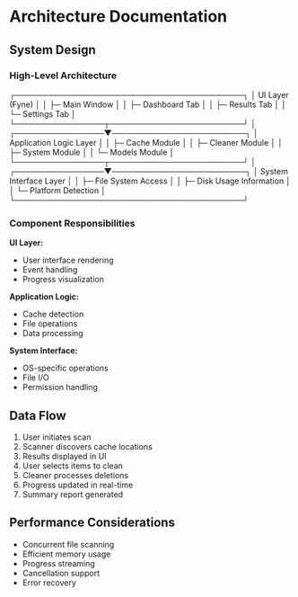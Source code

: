 # Architecture Documentation

## System Design

### High-Level Architecture
┌─────────────────────────────────────────┐
│         UI Layer (Fyne)                 │
│  ├─ Main Window                         │
│  ├─ Dashboard Tab                       │
│  ├─ Results Tab                         │
│  └─ Settings Tab                        │
└────────────────┬────────────────────────┘
│
┌────────────────▼────────────────────────┐
│      Application Logic Layer            │
│  ├─ Cache Module                        │
│  ├─ Cleaner Module                      │
│  ├─ System Module                       │
│  └─ Models Module                       │
└────────────────┬────────────────────────┘
│
┌────────────────▼────────────────────────┐
│      System Interface Layer             │
│  ├─ File System Access                  │
│  ├─ Disk Usage Information              │
│  └─ Platform Detection                  │
└─────────────────────────────────────────┘

### Component Responsibilities

**UI Layer:**
- User interface rendering
- Event handling
- Progress visualization

**Application Logic:**
- Cache detection
- File operations
- Data processing

**System Interface:**
- OS-specific operations
- File I/O
- Permission handling

## Data Flow

1. User initiates scan
2. Scanner discovers cache locations
3. Results displayed in UI
4. User selects items to clean
5. Cleaner processes deletions
6. Progress updated in real-time
7. Summary report generated

## Performance Considerations

- Concurrent file scanning
- Efficient memory usage
- Progress streaming
- Cancellation support
- Error recovery